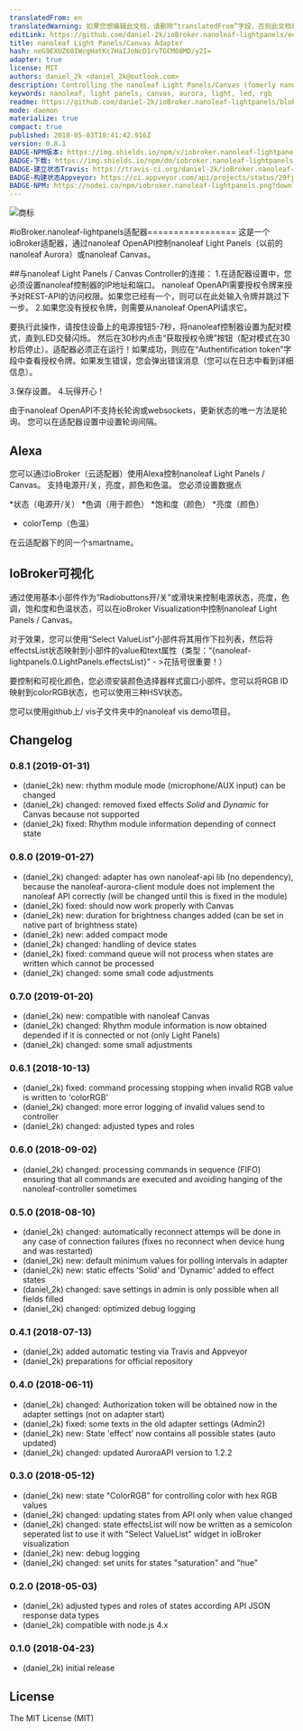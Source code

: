 ```yaml
---
translatedFrom: en
translatedWarning: 如果您想编辑此文档，请删除“translatedFrom”字段，否则此文档将再次自动翻译
editLink: https://github.com/daniel-2k/ioBroker.nanoleaf-lightpanels/edit/master//README.md
title: nanoleaf Light Panels/Canvas Adapter
hash: neG9EXUZ60IWcgHatKc7HaIJoNcD1rvTGCM08MD/y2I=
adapter: true
license: MIT
authors: daniel_2k <daniel_2k@outlook.com>
description: Controlling the nanoleaf Light Panels/Canvas (fomerly nanoleaf Aurora) in ioBroker
keywords: nanoleaf, light panels, canvas, aurora, light, led, rgb
readme: https://github.com/daniel-2k/ioBroker.nanoleaf-lightpanels/blob/master/README.md
mode: daemon
materialize: true
compact: true
published: 2018-05-03T18:41:42.916Z
version: 0.8.1
BADGE-NPM版本: https://img.shields.io/npm/v/iobroker.nanoleaf-lightpanels.svg
BADGE-下载: https://img.shields.io/npm/dm/iobroker.nanoleaf-lightpanels.svg
BADGE-建立状态Travis: https://travis-ci.org/daniel-2k/ioBroker.nanoleaf-lightpanels.svg?branch=master
BADGE-构建状态Appveyor: https://ci.appveyor.com/api/projects/status/29fjgn8ww5w96etq/branch/master?svg=true
BADGE-NPM: https://nodei.co/npm/iobroker.nanoleaf-lightpanels.png?downloads=true
---
```

![商标](zh-cn/adapterref/iobroker.nanoleaf-lightpanels/../../../en/adapterref/iobroker.nanoleaf-lightpanels/admin/nanoleaf-lightpanels.png)


#ioBroker.nanoleaf-lightpanels适配器=================
这是一个ioBroker适配器，通过nanoleaf OpenAPI控制nanoleaf Light Panels（以前的nanoleaf Aurora）或nanoleaf Canvas。

##与nanoleaf Light Panels / Canvas Controller的连接：
1.在适配器设置中，您必须设置nanoleaf控制器的IP地址和端口。 nanoleaf OpenAPI需要授权令牌来授予对REST-API的访问权限。如果您已经有一个，则可以在此处输入令牌并跳过下一步。
2.如果您没有授权令牌，则需要从nanoleaf OpenAPI请求它。

要执行此操作，请按住设备上的电源按钮5-7秒，将nanoleaf控制器设置为配对模式，直到LED交替闪烁。
然后在30秒内点击“获取授权令牌”按钮（配对模式在30秒后停止）。适配器必须正在运行！如果成功，则应在“Authentification token”字段中查看授权令牌。如果发生错误，您会弹出错误消息（您可以在日志中看到详细信息）。

3.保存设置。
4.玩得开心！

由于nanoleaf OpenAPI不支持长轮询或websockets，更新状态的唯一方法是轮询。
您可以在适配器设置中设置轮询间隔。

## Alexa
您可以通过ioBroker（云适配器）使用Alexa控制nanoleaf Light Panels / Canvas。
支持电源开/关，亮度，颜色和色温。
您必须设置数据点

*状态（电源开/关）
*色调（用于颜色）
*饱和度（颜色）
*亮度（颜色）
* colorTemp（色温）

在云适配器下的同一个smartname。

## IoBroker可视化
通过使用基本小部件作为“Radiobuttons开/关”或滑块来控制电源状态，亮度，色调，饱和度和色温状态，可以在ioBroker Visualization中控制nanoleaf Light Panels / Canvas。

对于效果，您可以使用“Select ValueList”小部件将其用作下拉列表，然后将effectsList状态映射到小部件的value和text属性（类型：“{nanoleaf-lightpanels.0.LightPanels.effectsList}” - >花括号很重要！）

要控制和可视化颜色，您必须安装颜色选择器样式窗口小部件。您可以将RGB ID映射到colorRGB状态，也可以使用三种HSV状态。

您可以使用github上/ vis子文件夹中的nanoleaf vis demo项目。

## Changelog

### 0.8.1 (2019-01-31)
* (daniel_2k) new: rhythm module mode (microphone/AUX input) can be changed
* (daniel_2k) changed: removed fixed effects *Solid* and *Dynamic* for Canvas because not supported
* (daniel_2k) fixed: Rhythm module information depending of connect state

### 0.8.0 (2019-01-27)
* (daniel_2k) changed: adapter has own nanoleaf-api lib (no dependency), because the nanoleaf-aurora-client module does not implement the nanoleaf API correctly (will be changed until this is fixed in the module)
* (daniel_2k) fixed: should now work properly with Canvas
* (daniel_2k) new: duration for brightness changes added (can be set in native part of brightness state)
* (daniel_2k) new: added compact mode
* (daniel_2k) changed: handling of device states
* (daniel_2k) fixed: command queue will not process when states are written which cannot be processed
* (daniel_2k) changed: some small code adjustments

### 0.7.0 (2019-01-20)
* (daniel_2k) new: compatible with nanoleaf Canvas
* (daniel_2k) changed: Rhythm module information is now obtained depended if it is connected or not (only Light Panels)
* (daniel_2k) changed: some small adjustments

### 0.6.1 (2018-10-13)
* (daniel_2k) fixed: command processing stopping when invalid RGB value is written to 'colorRGB'
* (daniel_2k) changed: more error logging of invalid values send to controller
* (daniel_2k) changed: adjusted types and roles

### 0.6.0 (2018-09-02)
* (daniel_2k) changed: processing commands in sequence (FIFO) ensuring that all commands are executed and avoiding hanging of the nanoleaf-controller sometimes

### 0.5.0 (2018-08-10)
* (daniel_2k) changed: automatically reconnect attemps will be done in any case of connection failures (fixes no reconnect when device hung and was restarted)
* (daniel_2k) new: default minimum values for polling intervals in adapter
* (daniel_2k) new: static effects 'Solid' and 'Dynamic' added to effect states
* (daniel_2k) changed: save settings in admin is only possible when all fields filled
* (daniel_2k) changed: optimized debug logging

### 0.4.1 (2018-07-13)
* (daniel_2k) added automatic testing via Travis and Appveyor
* (daniel_2k) preparations for official repository

### 0.4.0 (2018-06-11)
* (daniel_2k) changed: Authorization token will be obtained now in the adapter settings (not on adapter start)
* (daniel_2k) fixed: some texts in the old adapter settings (Admin2)
* (daniel_2k) new: State 'effect' now contains all possible states (auto updated)
* (daniel_2k) changed: updated AuroraAPI version to 1.2.2

### 0.3.0 (2018-05-12)
* (daniel_2k) new: state "ColorRGB" for controlling color with hex RGB values
* (daniel_2k) changed: updating states from API only when value changed
* (daniel_2k) changed: state effectsList will now be written as a semicolon seperated list to use it with "Select ValueList" widget in ioBroker visualization
* (daniel_2k) new: debug logging
* (daniel_2k) changed: set units for states "saturation" and "hue"

### 0.2.0 (2018-05-03)
* (daniel_2k) adjusted types and roles of states according API JSON response data types
* (daniel_2k) compatible with node.js 4.x

### 0.1.0 (2018-04-23)
* (daniel_2k) initial release

## License
The MIT License (MIT)